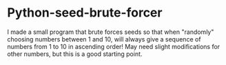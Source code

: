 # Python-seed-brute-forcer
I made a small program that brute forces seeds so that when "randomly" choosing numbers between 1 and 10, will always give a sequence of numbers from 1 to 10 in ascending order! May need slight modifications for other numbers, but this is a good starting point. 
